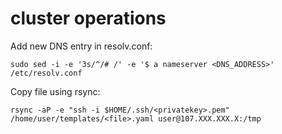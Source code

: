 # cluster operations


Add new DNS entry in resolv.conf:
```
sudo sed -i -e '3s/^/# /' -e '$ a nameserver <DNS_ADDRESS>' /etc/resolv.conf
```
Copy file using rsync:
```
rsync -aP -e "ssh -i $HOME/.ssh/<privatekey>.pem" /home/user/templates/<file>.yaml user@107.XXX.XXX.X:/tmp
```
